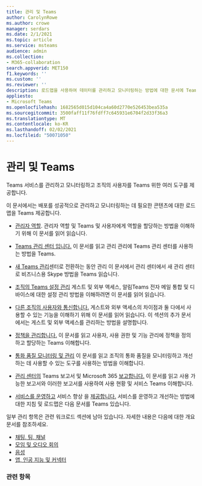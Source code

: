 ```yaml
---
title: 관리 및 Teams
author: CarolynRowe
ms.author: crowe
manager: serdars
ms.date: 2/1/2021
ms.topic: article
ms.service: msteams
audience: admin
ms.collection:
- M365-collaboration
search.appverid: MET150
f1.keywords: ''
ms.custom: ''
ms.reviewer: ''
description: 로드맵을 사용하여 데이터를 관리하고 모니터링하는 방법에 대한 문서에 Teams.
appliesto:
- Microsoft Teams
ms.openlocfilehash: 1682565d015d104ca4a60d2770e526453bea535a
ms.sourcegitcommit: 3500faff11f76fdff7c645931e6704f2d33f36a3
ms.translationtype: MT
ms.contentlocale: ko-KR
ms.lasthandoff: 02/02/2021
ms.locfileid: "50071050"
---
```

# <a name="manage-and-monitor-teams"></a>관리 및 Teams

Teams 서비스를 관리하고 모니터링하고 조직의 사용자를 Teams 위한 여러 도구를 제공합니다.

이 문서에서는 배포를 성공적으로 관리하고 모니터링하는 데 필요한 콘텐츠에 대한 로드맵을 Teams 제공합니다.

- [관리자 역할](using-admin-roles.md). 관리자 역할 및 Teams 및 사용자에게 역할을 할당하는 방법을 이해하기 위해 이 문서를 읽어 읽습니다.

- [Teams 관리 센터 입니다.](manage-teams-in-modern-portal.md) 이 문서를 읽고 관리 관리에 Teams 관리 센터를 사용하는 방법을 Teams.  

- [새 Teams 관리](manage-teams-skypeforbusiness-admin-center.md)센터로 전환하는 동안 관리 이 문서에서 관리 센터에서 새 관리 센터로 비즈니스용 Skype 방법을 Teams 읽습니다. 

- [조직의 Teams 설정 관리](enable-features-office-365.md) 게스트 및 외부 액세스, 알림Teams 전자 메일 통합 및 디바이스에 대한 설정 관리 방법을 이해하려면 이 문서를 읽어 읽습니다.  

- [다른 조직의 사용자와 통신합니다.](communicate-with-users-from-other-organizations.md) 게스트와 외부 액세스의 차이점과 둘 다에서 사용할 수 있는 기능을 이해하기 위해 이 문서를 읽어 읽습니다. 이 섹션의 추가 문서에서는 게스트 및 외부 액세스를 관리하는 방법을 설명합니다.

- [정책을 관리합니다.](assign-policies.md) 이 문서를 읽고 사용자, 사용 권한 및 기능 관리에 정책을 정의하고 할당하는 Teams 이해합니다.

- [통화 품질 모니터링 및 관리](monitor-call-quality-qos.md) 이 문서를 읽고 조직의 통화 품질을 모니터링하고 개선하는 데 사용할 수 있는 도구를 사용하는 방법을 이해합니다.

- [관리 센터의](teams-analytics-and-reports/teams-reporting-reference.md) Teams 보고서 및 Microsoft 365 [보고합니다.](teams-activity-reports.md) 이 문서를 읽고 사용 가능한 보고서와 이러한 보고서를 사용하여 사용 현황 및 서비스 Teams 이해합니다.

- [서비스를 운영하고](teams-analytics-and-reports/teams-reporting-reference.md) 서비스 향상 을 [제공합니다.](upgrade-enhance-my-service.md) 서비스를 운영하고 개선하는 방법에 대한 지침 및 로드맵은 다음 문서를 Teams 있습니다.

일부 관리 항목은 관련 워크로드 섹션에 남아 있습니다. 자세한 내용은 다음에 대한 개요 문서를 참조하세요.

- [채팅, 팀, 채널](deploy-chat-teams-channels-microsoft-teams-landing-page.md)
- [모임 및 오디오 회의](deploy-meetings-microsoft-teams-landing-page.md)
- [음성](cloud-voice-landing-page.md)
- [앱, 인공 지능 및 커넥터](deploy-apps-microsoft-teams-landing-page.md)


### <a name="related-topics"></a>관련 항목

